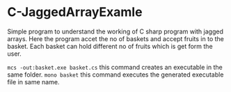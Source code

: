 # C-JaggedArrayExamle
Simple program to understand the working of C sharp program with jagged arrays. Here  the program accet the no of baskets and accept fruits in to the basket. Each basket can hold different no of fruits which is get form the user.

`mcs -out:basket.exe basket.cs`
 this command creates an executable in the same folder.
 `mono basket`
 this command executes the generated executable file in same name.
